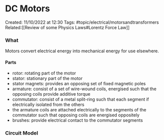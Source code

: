 # DC Motors
Created: 11/10/2022 at 12:30
Tags: #topic/electrical/motorsandtransformers 
Related:[[Review of some Physics Laws#Lorentz Force Law]]

### What
Motors convert electrical energy into mechanical energy for use elsewhere.

#### Parts
- rotor: rotating part of the motor
- stator: stationary part of the motor
- stator magnets: provides an opposing set of fixed magnetic poles
- armature: consist of a set of wire-wound coils, energised such that the opposing coils provide additive torque
- commutator: consist of a metal split-ring such that each segment if electrically isolated from the others
- the armature coils are attached electrically to the segments of the commutator such that opposing coils are energised oppositely
- brushes: provide electrical contact to the commutator segments

### Circuit Model